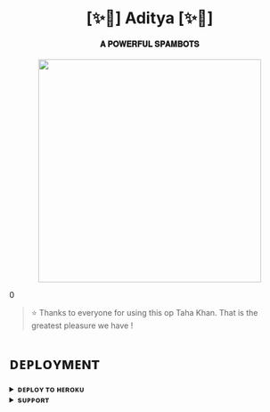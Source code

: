 <h1 align="center"><b>[✨🥀] Aditya [✨🥀]</b></h1>

<h4 align="center"> 𝐀 𝐏𝐎𝐖𝐄𝐑𝐅𝐔𝐋 𝐒𝐏𝐀𝐌𝐁𝐎𝐓𝐒</h4>

<p align="center"><a href="https://t.me/music_support_group"><img src="https://telegra.ph/file/cfacd46b60c8f8e24aa0d.jpg" width="400"></a></p>0


> ⭐️ Thanks to everyone for using this op Taha Khan. That is the greatest pleasure we have !


# ᴅᴇᴘʟᴏʏᴍᴇɴᴛ


<details>
<summary><b>ᴅᴇᴘʟᴏʏ ᴛᴏ ʜᴇʀᴏᴋᴜ</b></summary>
<br>

[![Deploy](https://www.herokucdn.com/deploy/button.svg)](https://dashboard.heroku.com/new?template=https://github.com/Aditya8757343114/Aditya)

</details>


<details>
<summary><b>sᴜᴘᴘᴏʀᴛ</b></summary>
<br>

<a href="https://t.me/music_support_group"><img src="https://img.shields.io/badge/Join-Telegram%20Channel-red.svg?logo=Telegram"></a>

</details>
